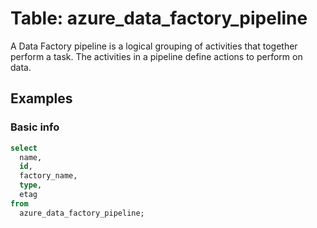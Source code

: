 # Table: azure_data_factory_pipeline

A Data Factory pipeline is a logical grouping of activities that together perform a task. The activities in a pipeline define actions to perform on data.

## Examples

### Basic info

```sql
select
  name,
  id,
  factory_name,
  type,
  etag
from
  azure_data_factory_pipeline;
```
